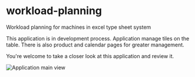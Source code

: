 # workload-planning
Workload planning for machines in excel type sheet system

This application is in development process.
Application manage tiles on the table. There is also product and calendar pages for greater management.

You're welcome to take a closer look at this application and review it.

![Application main view](https://cloud.githubusercontent.com/assets/7326650/12363401/66fbe728-bbd1-11e5-8d07-5452940d9517.PNG)
